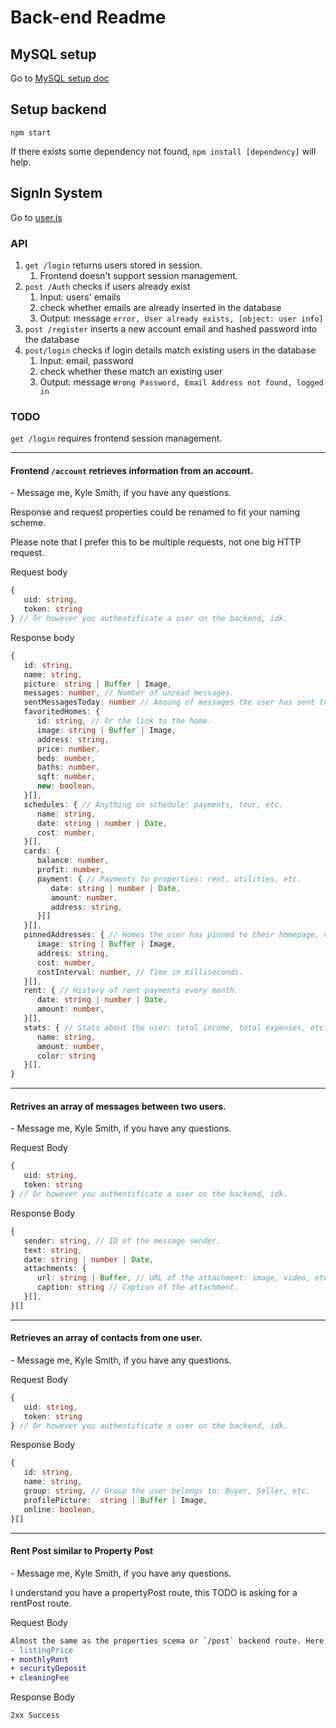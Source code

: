 
# Back-end Readme
## MySQL setup
Go to [MySQL setup doc](./docs/mysql/readme.md)
## Setup backend
```
npm start
```
If there exists some dependency not found, `npm install [dependency]` will help.
## SignIn System
Go to [user.js](routes/users.js)
### API
1. `get /login` returns users stored in session. 
   1. Frontend doesn't support session management.
2. `post /Auth` checks if users already exist
   1. Input: users' emails
   2. check whether emails are already inserted in the database
   3. Output: message `error, User already exists, [object: user info]`
3. `post /register` inserts a new account email and hashed password into the database
4. `post/login` checks if login details match existing users in the database
   1. Input: email, password
   2. check whether these match an existing user
   3. Output: message `Wrong Password, Email Address not found, logged in`
### TODO
`get /login` requires frontend session management.

---

#### Frontend `/account` retrieves information from an account.

\- Message me, Kyle Smith, if you have any questions.

Response and request properties could be renamed to fit your naming scheme. 

Please note that I prefer this to be multiple requests, not one big HTTP request.

Request body
```ts
{
   uid: string,
   token: string
} // Or however you authentificate a user on the backend, idk.
``` 

Response body
```ts
{
   id: string,
   name: string,
   picture: string | Buffer | Image,
   messages: number, // Number of unread messages.
   sentMessagesToday: number // Amoung of messages the user has sent today. This is for rate limiting messages.
   favoritedHomes: {
      id: string, // Or the link to the home.
      image: string | Buffer | Image,
      address: string,
      price: number,
      beds: number,
      baths: number,
      sqft: number,
      new: boolean,
   }[],
   schedules: { // Anything on schedule: payments, tour, etc.
      name: string,
      date: string | number | Date,
      cost: number,
   }[],
   cards: {
      balance: number,
      profit: number,
      payment: { // Payments to properties: rent, utilities, etc.
         date: string | number | Date,
         amount: number,
         address: string,
      }[]
   }[],
   pinnedAddresses: { // Homes the user has pinned to their homepage, could be where the user lives.
      image: string | Buffer | Image,
      address: string,
      cost: number,
      costInterval: number, // Time in milliseconds.
   }[],
   rent: { // History of rent payments every month.
      date: string | number | Date,
      amount: number,
   }[],
   stats: { // Stats about the user: total income, total expenses, etc.
      name: string,
      amount: number,
      color: string
   }[],
}
```
---

#### Retrives an array of messages between two users.

\- Message me, Kyle Smith, if you have any questions.

Request Body
```ts
{
   uid: string,
   token: string
} // Or however you authentificate a user on the backend, idk.
``` 

Response Body
```ts
{
   sender: string, // ID of the message sender.
   text: string,
   date: string | number | Date,
   attachments: {
      url: string | Buffer, // URL of the attachment: image, video, etc.
      caption: string // Caption of the attachment.
   }[],
}[]
```

---

#### Retrieves an array of contacts from one user.

\- Message me, Kyle Smith, if you have any questions.

Request Body
```ts
{
   uid: string,
   token: string
} // Or however you authentificate a user on the backend, idk.
```

Response Body
```ts
{
   id: string,
   name: string,
   group: string, // Group the user belongs to: Buyer, Seller, etc.
   profilePicture:  string | Buffer | Image,
   online: boolean,
}[]
```

---

#### Rent Post similar to Property Post

\- Message me, Kyle Smith, if you have any questions.

I understand you have a propertyPost route, this TODO is asking for a rentPost route.

Request Body
```diff
Almost the same as the properties scema or `/post` backend route. Here is a diff of changes.
- listingPrice
+ monthlyRent
+ securityDeposit
+ cleaningFee
```

Response Body
```
2xx Success
```